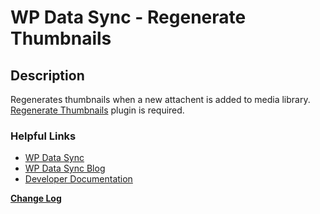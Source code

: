 # WP Data Sync - Regenerate Thumbnails

## Description ##

Regenerates thumbnails when a new attachent is added to media library. [Regenerate Thumbnails](https://wordpress.org/plugins/regenerate-thumbnails/ "Regenerate Thumbnails") plugin is required.

### Helpful Links ###

* [WP Data Sync](https://wpdatasync.com "WP Data Sync")
* [WP Data Sync Blog](https://wpdatasync.com/blog/ "WP Data Sync Blog")
* [Developer Documentation](https://wpdatasync.com/documentation/ "Developer Documentation")

__[Change Log](https://wpdatasync.com/changelog/wp-data-sync-1/ "Change Log")__